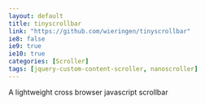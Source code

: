 ```yaml
---
layout: default
title: tinyscrollbar
link: "https://github.com/wieringen/tinyscrollbar"
ie8: false
ie9: true
ie10: true
categories: [Scroller]
tags: [jquery-custom-content-scroller, nanoscroller]
---
```

A lightweight cross browser javascript scrollbar
